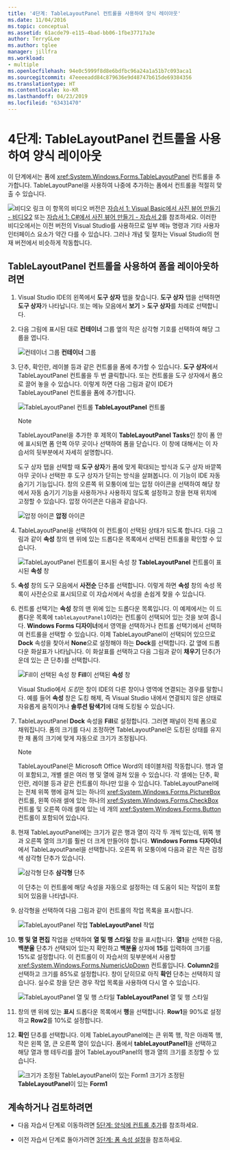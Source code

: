 ```yaml
---
title: '4단계: TableLayoutPanel 컨트롤을 사용하여 양식 레이아웃'
ms.date: 11/04/2016
ms.topic: conceptual
ms.assetid: 61acde79-e115-4bad-bb06-1fbe37717a3e
author: TerryGLee
ms.author: tglee
manager: jillfra
ms.workload:
- multiple
ms.openlocfilehash: 94e0c5999f8d8e6bdfbc96a24a1a51b7c093aca1
ms.sourcegitcommit: 47eeeeadd84c879636e9d48747b615de69384356
ms.translationtype: HT
ms.contentlocale: ko-KR
ms.lasthandoff: 04/23/2019
ms.locfileid: "63431470"
---
```

# <a name="step-4-lay-out-your-form-with-a-tablelayoutpanel-control"></a>4단계: TableLayoutPanel 컨트롤을 사용하여 양식 레이아웃
이 단계에서는 폼에 <xref:System.Windows.Forms.TableLayoutPanel> 컨트롤을 추가합니다. TableLayoutPanel을 사용하여 나중에 추가하는 폼에서 컨트롤을 적절히 맞출 수 있습니다.

 ![비디오 링크](../data-tools/media/playvideo.gif) 이 항목의 비디오 버전은 [자습서 1: Visual Basic에서 사진 뷰어 만들기 - 비디오2](http://go.microsoft.com/fwlink/?LinkId=205211) 또는 [자습서 1: C#에서 사진 뷰어 만들기 - 자습서 2](http://go.microsoft.com/fwlink/?LinkId=205200)를 참조하세요. 이러한 비디오에서는 이전 버전의 Visual Studio를 사용하므로 일부 메뉴 명령과 기타 사용자 인터페이스 요소가 약간 다를 수 있습니다. 그러나 개념 및 절차는 Visual Studio의 현재 버전에서 비슷하게 작동합니다.

## <a name="to-lay-out-your-form-with-a-tablelayoutpanel-control"></a>TableLayoutPanel 컨트롤을 사용하여 폼을 레이아웃하려면

1. Visual Studio IDE의 왼쪽에서 **도구 상자** 탭을 찾습니다. **도구 상자** 탭을 선택하면 **도구 상자**가 나타납니다. 또는 메뉴 모음에서 **보기** > **도구 상자**를 차례로 선택합니다.

2. 다음 그림에 표시된 대로 **컨테이너** 그룹 옆의 작은 삼각형 기호를 선택하여 해당 그룹을 엽니다.

     ![컨테이너 그룹](../ide/media/express_toolbox.png)
**컨테이너** 그룹

3. 단추, 확인란, 레이블 등과 같은 컨트롤을 폼에 추가할 수 있습니다. **도구 상자**에서 TableLayoutPanel 컨트롤을 두 번 클릭합니다. 또는 컨트롤을 도구 상자에서 폼으로 끌어 놓을 수 있습니다. 이렇게 하면 다음 그림과 같이 IDE가 TableLayoutPanel 컨트롤을 폼에 추가합니다.

     ![TableLayoutPanel 컨트롤](../ide/media/express_formtablelayout.png)
**TableLayoutPanel** 컨트롤

    > [!NOTE]
    > TableLayoutPanel을 추가한 후 제목이 **TableLayoutPanel Tasks**인 창이 폼 안에 표시되면 폼 안쪽 아무 곳이나 선택하여 폼을 닫습니다. 이 창에 대해서는 이 자습서의 뒷부분에서 자세히 설명합니다.

     도구 상자 탭을 선택할 때 **도구 상자**가 폼에 맞게 확대되는 방식과 도구 상자 바깥쪽 아무 곳이나 선택한 후 도구 상자가 닫히는 방식을 살펴봅니다. 이 기능이 IDE 자동 숨기기 기능입니다. 창의 오른쪽 위 모퉁이에 있는 압정 아이콘을 선택하여 해당 창에서 자동 숨기기 기능을 사용하거나 사용하지 않도록 설정하고 창을 현재 위치에 고정할 수 있습니다. 압정 아이콘은 다음과 같습니다.

     ![압정 아이콘](../ide/media/express_pushpintoolbox.png)
**압정** 아이콘

4. TableLayoutPanel을 선택하여 이 컨트롤이 선택된 상태가 되도록 합니다. 다음 그림과 같이 **속성** 창의 맨 위에 있는 드롭다운 목록에서 선택된 컨트롤을 확인할 수 있습니다.

     ![TableLayoutPanel 컨트롤이 표시된 속성 창](../ide/media/express_controlspropwin.png)
**TableLayoutPanel** 컨트롤이 표시된 **속성** 창

5. **속성** 창의 도구 모음에서 **사전순** 단추를 선택합니다. 이렇게 하면 **속성** 창의 속성 목록이 사전순으로 표시되므로 이 자습서에서 속성을 손쉽게 찾을 수 있습니다.

6. 컨트롤 선택기는 **속성** 창의 맨 위에 있는 드롭다운 목록입니다. 이 예제에서는 이 드롭다운 목록에 `tableLayoutPanel1`이라는 컨트롤이 선택되어 있는 것을 보여 줍니다. **Windows Forms 디자이너**에서 영역을 선택하거나 컨트롤 선택기에서 선택하여 컨트롤을 선택할 수 있습니다. 이제 TableLayoutPanel이 선택되어 있으므로 **Dock** 속성을 찾아서 **None**으로 설정해야 하는 **Dock**를 선택합니다. 값 옆에 드롭다운 화살표가 나타납니다. 이 화살표를 선택하고 다음 그림과 같이 **채우기** 단추(가운데 있는 큰 단추)를 선택합니다.

     ![Fill이 선택된 속성 창](../ide/media/express_docktable.png)
**Fill**이 선택된 **속성** 창

     Visual Studio에서 *도킹*은 창이 IDE의 다른 창이나 영역에 연결되는 경우를 말합니다. 예를 들어 **속성** 창은 도킹 해제, 즉 Visual Studio 내에서 연결되지 않은 상태로 자유롭게 움직이거나 **솔루션 탐색기**에 대해 도킹될 수 있습니다.

7. TableLayoutPanel **Dock** 속성을 **Fill**로 설정합니다. 그러면 패널이 전체 폼으로 채워집니다. 폼의 크기를 다시 조정하면 TableLayoutPanel은 도킹된 상태를 유지한 채 폼의 크기에 맞게 자동으로 크기가 조정됩니다.

    > [!NOTE]
    > TableLayoutPanel은 Microsoft Office Word의 테이블처럼 작동합니다. 행과 열이 포함되고, 개별 셀은 여러 행 및 열에 걸쳐 있을 수 있습니다. 각 셀에는 단추, 확인란, 레이블 등과 같은 컨트롤이 하나만 있을 수 있습니다. TableLayoutPanel에는 전체 위쪽 행에 걸쳐 있는 하나의 <xref:System.Windows.Forms.PictureBox> 컨트롤, 왼쪽 아래 셀에 있는 하나의 <xref:System.Windows.Forms.CheckBox> 컨트롤 및 오른쪽 아래 셀에 있는 네 개의 <xref:System.Windows.Forms.Button> 컨트롤이 포함되어 있습니다.

8. 현재 TableLayoutPanel에는 크기가 같은 행과 열이 각각 두 개씩 있는데, 위쪽 행과 오른쪽 열의 크기를 훨씬 더 크게 만들어야 합니다. **Windows Forms 디자이너**에서 TableLayoutPanel을 선택합니다. 오른쪽 위 모퉁이에 다음과 같은 작은 검정색 삼각형 단추가 있습니다.

     ![삼각형 단추](../ide/media/express_iconblacktriangle.gif)
**삼각형** 단추

     이 단추는 이 컨트롤에 해당 속성을 자동으로 설정하는 데 도움이 되는 작업이 포함되어 있음을 나타냅니다.

9. 삼각형을 선택하여 다음 그림과 같이 컨트롤의 작업 목록을 표시합니다.

     ![TableLayoutPanel 작업](../ide/media/express_tablepanel.png)
**TableLayoutPanel** 작업

10. **행 및 열 편집** 작업을 선택하여 **열 및 행 스타일** 창을 표시합니다. **열1**을 선택한 다음, **백분율** 단추가 선택되어 있는지 확인하고 **백분율** 상자에 **15**를 입력하여 크기를 15%로 설정합니다. 이 컨트롤이 이 자습서의 뒷부분에서 사용할 <xref:System.Windows.Forms.NumericUpDown> 컨트롤입니다. **Column2**를 선택하고 크기를 85%로 설정합니다. 창이 닫히므로 아직 **확인** 단추는 선택하지 않습니다. 실수로 창을 닫은 경우 작업 목록을 사용하여 다시 열 수 있습니다.

     ![TableLayoutPanel 열 및 행 스타일](../ide/media/vs_tablelayoutpanel_setup.png)
**TableLayoutPanel** 열 및 행 스타일

11. 창의 맨 위에 있는 **표시** 드롭다운 목록에서 **행**을 선택합니다. **Row1**을 90%로 설정하고 **Row2**를 10%로 설정합니다.

12. **확인** 단추를 선택합니다. 이제 TableLayoutPanel에는 큰 위쪽 행, 작은 아래쪽 행, 작은 왼쪽 열, 큰 오른쪽 열이 있습니다. 폼에서 **tableLayoutPanel1**을 선택하고 해당 열과 행 테두리를 끌어 TableLayoutPanel의 행과 열의 크기를 조정할 수 있습니다.

     ![크기가 조정된 TableLayoutPanel이 있는 Form1](../ide/media/vs_formafterlayoutpanel.png)
크기가 조정된 **TableLayoutPanel**이 있는 **Form1**

## <a name="to-continue-or-review"></a>계속하거나 검토하려면

- 다음 자습서 단계로 이동하려면 [5단계: 양식에 컨트롤 추가](../ide/step-5-add-controls-to-your-form.md)를 참조하세요.

- 이전 자습서 단계로 돌아가려면 [3단계: 폼 속성 설정](../ide/step-3-set-your-form-properties.md)을 참조하세요.
